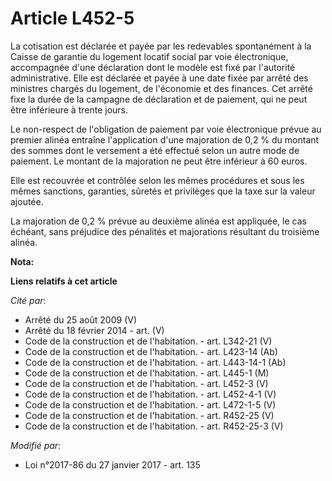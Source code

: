 # Article L452-5

La cotisation est déclarée et payée par les redevables spontanément à la Caisse de garantie du logement locatif social par
voie électronique, accompagnée d'une déclaration dont le modèle est fixé par l'autorité administrative. Elle est déclarée et
payée à une date fixée par arrêté des ministres chargés du logement, de l'économie et des finances. Cet arrêté fixe la durée
de la campagne de déclaration et de paiement, qui ne peut être inférieure à trente jours.

Le non-respect de l'obligation de paiement par voie électronique prévue au premier alinéa entraîne l'application d'une
majoration de 0,2 % du montant des sommes dont le versement a été effectué selon un autre mode de paiement. Le montant de la
majoration ne peut être inférieur à 60 euros.

Elle est recouvrée et contrôlée selon les mêmes procédures et sous les mêmes sanctions, garanties, sûretés et privilèges que
la taxe sur la valeur ajoutée.

La majoration de 0,2 % prévue au deuxième alinéa est appliquée, le cas échéant, sans préjudice des pénalités et majorations
résultant du troisième alinéa.

**Nota:**



**Liens relatifs à cet article**

_Cité par_:

  - Arrêté du 25 août 2009 (V)
  - Arrêté du 18 février 2014 - art. (V)
  - Code de la construction et de l'habitation. - art. L342-21 (V)
  - Code de la construction et de l'habitation. - art. L423-14 (Ab)
  - Code de la construction et de l'habitation. - art. L443-14-1 (Ab)
  - Code de la construction et de l'habitation. - art. L445-1 (M)
  - Code de la construction et de l'habitation. - art. L452-3 (V)
  - Code de la construction et de l'habitation. - art. L452-4-1 (V)
  - Code de la construction et de l'habitation. - art. L472-1-5 (V)
  - Code de la construction et de l'habitation. - art. R452-25 (V)
  - Code de la construction et de l'habitation. - art. R452-25-3 (V)

_Modifié par_:

  - Loi n°2017-86 du 27 janvier 2017 - art. 135

